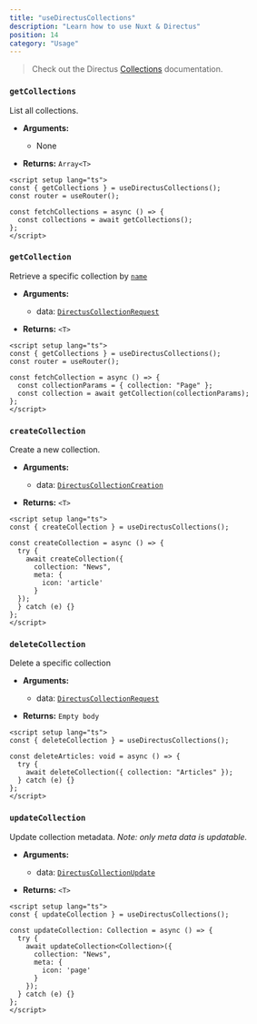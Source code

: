 ```yaml
---
title: "useDirectusCollections"
description: "Learn how to use Nuxt & Directus"
position: 14
category: "Usage"
---
```


> Check out the Directus [Collections](https://docs.directus.io/reference/collections/) documentation.

### `getCollections`

List all collections.

- **Arguments:**

  - None

- **Returns:** `Array<T>`

```vue [pages/collections.vue]
<script setup lang="ts">
const { getCollections } = useDirectusCollections();
const router = useRouter();

const fetchCollections = async () => {
  const collections = await getCollections();
};
</script>
```

### `getCollection`

Retrieve a specific collection by [`name`](https://docs.directus.io/reference/system/collections/#retrieve-a-collection)

- **Arguments:**

  - data: [`DirectusCollectionRequest`](https://github.com/Intevel/nuxt-directus/blob/master/src/runtime/types/index.d.ts#L95)

- **Returns:** `<T>`

```vue [pages/collections.vue]
<script setup lang="ts">
const { getCollections } = useDirectusCollections();
const router = useRouter();

const fetchCollection = async () => {
  const collectionParams = { collection: "Page" };
  const collection = await getCollection(collectionParams);
};
</script>
```

### `createCollection`

Create a new collection.

- **Arguments:**

  - data: [`DirectusCollectionCreation`](https://github.com/Intevel/nuxt-directus/blob/master/src/runtime/types/index.d.ts#122)

- **Returns:** `<T>`

```vue [pages/collection.vue]
<script setup lang="ts">
const { createCollection } = useDirectusCollections();

const createCollection = async () => {
  try {
    await createCollection({ 
      collection: "News", 
      meta: {
        icon: 'article'
      } 
  });
  } catch (e) {}
};
</script>
```

### `deleteCollection`

Delete a specific collection

- **Arguments:**

  - data: [`DirectusCollectionRequest`](https://github.com/Intevel/nuxt-directus/blob/master/src/runtime/types/index.d.ts#95)

- **Returns:** `Empty body`

```vue [pages/collection.vue]
<script setup lang="ts">
const { deleteCollection } = useDirectusCollections();

const deleteArticles: void = async () => {
  try {
    await deleteCollection({ collection: "Articles" });
  } catch (e) {}
};
</script>
```

### `updateCollection`

Update collection metadata. _Note: only meta data is updatable._

- **Arguments:**

  - data: [`DirectusCollectionUpdate`](https://github.com/Intevel/nuxt-directus/blob/master/src/runtime/types/index.d.ts#131)

- **Returns:** `<T>`

```vue [pages/collection.vue]
<script setup lang="ts">
const { updateCollection } = useDirectusCollections();

const updateCollection: Collection = async () => {
  try {
    await updateCollection<Collection>({ 
      collection: "News", 
      meta: {
        icon: 'page'
      } 
    });
  } catch (e) {}
};
</script>
```
